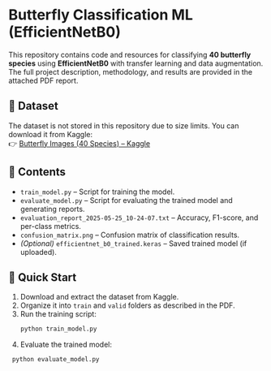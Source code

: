 # Butterfly Classification ML (EfficientNetB0)

This repository contains code and resources for classifying **40 butterfly species** using **EfficientNetB0** with transfer learning and data augmentation.  
The full project description, methodology, and results are provided in the attached PDF report.

## 📂 Dataset  
The dataset is not stored in this repository due to size limits. You can download it from Kaggle:  
👉 [Butterfly Images (40 Species) – Kaggle](https://www.kaggle.com/datasets/gpiosenka/butterfly-images40-species)

## 📄 Contents  
- `train_model.py` – Script for training the model.  
- `evaluate_model.py` – Script for evaluating the trained model and generating reports.  
- `evaluation_report_2025-05-25_10-24-07.txt` – Accuracy, F1-score, and per-class metrics.  
- `confusion_matrix.png` – Confusion matrix of classification results.  
- *(Optional)* `efficientnet_b0_trained.keras` – Saved trained model (if uploaded).  

## 🚀 Quick Start  
1. Download and extract the dataset from Kaggle.  
2. Organize it into `train` and `valid` folders as described in the PDF.  
3. Run the training script:  
   ```bash
   python train_model.py
4. Evaluate the trained model:
  ```bash
   python evaluate_model.py

